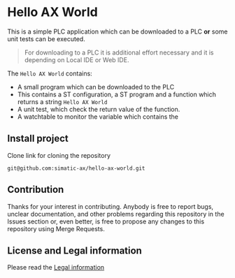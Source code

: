 # Hello AX World

This is a simple PLC application which can be downloaded to a PLC **or** some unit tests can be executed. 

> For downloading to a PLC it is additional effort necessary and it is depending on Local IDE or Web IDE.

The `Hello AX World` contains:  
  - A small program which can be downloaded to the PLC  
  - This contains a ST configuration, a ST program and a function which returns a string `Hello AX World`
  - A unit test, which check the return value of the function.
  - A watchtable to monitor the variable which contains the 


## Install project

Clone link for cloning the repository

```
git@github.com:simatic-ax/hello-ax-world.git
```

## Contribution

Thanks for your interest in contributing. Anybody is free to report bugs, unclear documentation, and other problems regarding this repository in the Issues section or, even better, is free to propose any changes to this repository using Merge Requests.

## License and Legal information

Please read the [Legal information](LICENSE.md)